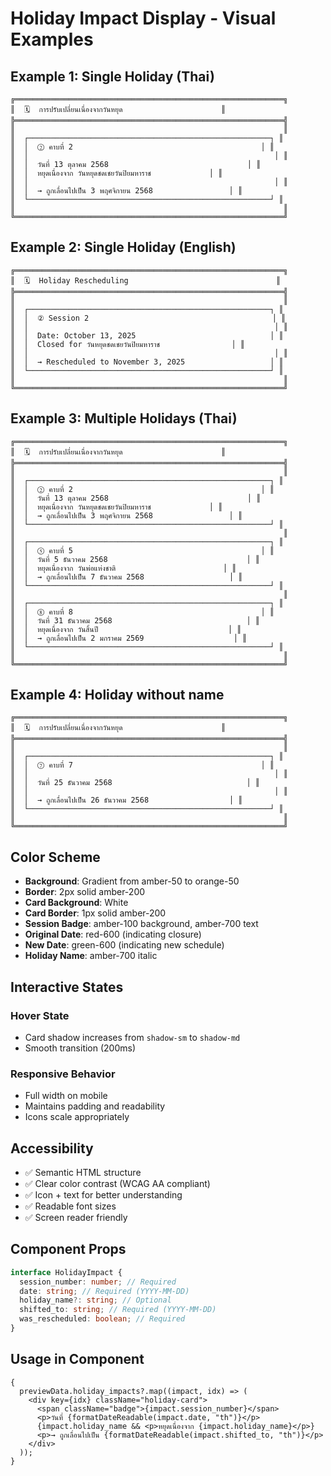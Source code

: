 # Holiday Impact Display - Visual Examples

## Example 1: Single Holiday (Thai)

```
╔════════════════════════════════════════════════════════════╗
║  🗓️  การปรับเปลี่ยนเนื่องจากวันหยุด                      ║
╠════════════════════════════════════════════════════════════╣
║                                                            ║
║  ┌──────────────────────────────────────────────────────┐ ║
║  │  ② คาบที่ 2                                          │ ║
║  │                                                       │ ║
║  │  วันที่ 13 ตุลาคม 2568                               │ ║
║  │  หยุดเนื่องจาก วันหยุดชดเชยวันปิยมหาราช             │ ║
║  │                                                       │ ║
║  │  → ถูกเลื่อนไปเป็น 3 พฤศจิกายน 2568                 │ ║
║  └──────────────────────────────────────────────────────┘ ║
║                                                            ║
╚════════════════════════════════════════════════════════════╝
```

## Example 2: Single Holiday (English)

```
╔════════════════════════════════════════════════════════════╗
║  🗓️  Holiday Rescheduling                                 ║
╠════════════════════════════════════════════════════════════╣
║                                                            ║
║  ┌──────────────────────────────────────────────────────┐ ║
║  │  ② Session 2                                         │ ║
║  │                                                       │ ║
║  │  Date: October 13, 2025                              │ ║
║  │  Closed for วันหยุดชดเชยวันปิยมหาราช                │ ║
║  │                                                       │ ║
║  │  → Rescheduled to November 3, 2025                   │ ║
║  └──────────────────────────────────────────────────────┘ ║
║                                                            ║
╚════════════════════════════════════════════════════════════╝
```

## Example 3: Multiple Holidays (Thai)

```
╔════════════════════════════════════════════════════════════╗
║  🗓️  การปรับเปลี่ยนเนื่องจากวันหยุด                      ║
╠════════════════════════════════════════════════════════════╣
║                                                            ║
║  ┌──────────────────────────────────────────────────────┐ ║
║  │  ② คาบที่ 2                                          │ ║
║  │  วันที่ 13 ตุลาคม 2568                               │ ║
║  │  หยุดเนื่องจาก วันหยุดชดเชยวันปิยมหาราช             │ ║
║  │  → ถูกเลื่อนไปเป็น 3 พฤศจิกายน 2568                 │ ║
║  └──────────────────────────────────────────────────────┘ ║
║                                                            ║
║  ┌──────────────────────────────────────────────────────┐ ║
║  │  ⑤ คาบที่ 5                                          │ ║
║  │  วันที่ 5 ธันวาคม 2568                               │ ║
║  │  หยุดเนื่องจาก วันพ่อแห่งชาติ                        │ ║
║  │  → ถูกเลื่อนไปเป็น 7 ธันวาคม 2568                   │ ║
║  └──────────────────────────────────────────────────────┘ ║
║                                                            ║
║  ┌──────────────────────────────────────────────────────┐ ║
║  │  ⑧ คาบที่ 8                                          │ ║
║  │  วันที่ 31 ธันวาคม 2568                              │ ║
║  │  หยุดเนื่องจาก วันสิ้นปี                             │ ║
║  │  → ถูกเลื่อนไปเป็น 2 มกราคม 2569                    │ ║
║  └──────────────────────────────────────────────────────┘ ║
║                                                            ║
╚════════════════════════════════════════════════════════════╝
```

## Example 4: Holiday without name

```
╔════════════════════════════════════════════════════════════╗
║  🗓️  การปรับเปลี่ยนเนื่องจากวันหยุด                      ║
╠════════════════════════════════════════════════════════════╣
║                                                            ║
║  ┌──────────────────────────────────────────────────────┐ ║
║  │  ⑦ คาบที่ 7                                          │ ║
║  │                                                       │ ║
║  │  วันที่ 25 ธันวาคม 2568                              │ ║
║  │                                                       │ ║
║  │  → ถูกเลื่อนไปเป็น 26 ธันวาคม 2568                  │ ║
║  └──────────────────────────────────────────────────────┘ ║
║                                                            ║
╚════════════════════════════════════════════════════════════╝
```

## Color Scheme

- **Background**: Gradient from amber-50 to orange-50
- **Border**: 2px solid amber-200
- **Card Background**: White
- **Card Border**: 1px solid amber-200
- **Session Badge**: amber-100 background, amber-700 text
- **Original Date**: red-600 (indicating closure)
- **New Date**: green-600 (indicating new schedule)
- **Holiday Name**: amber-700 italic

## Interactive States

### Hover State

- Card shadow increases from `shadow-sm` to `shadow-md`
- Smooth transition (200ms)

### Responsive Behavior

- Full width on mobile
- Maintains padding and readability
- Icons scale appropriately

## Accessibility

- ✅ Semantic HTML structure
- ✅ Clear color contrast (WCAG AA compliant)
- ✅ Icon + text for better understanding
- ✅ Readable font sizes
- ✅ Screen reader friendly

## Component Props

```typescript
interface HolidayImpact {
  session_number: number; // Required
  date: string; // Required (YYYY-MM-DD)
  holiday_name?: string; // Optional
  shifted_to: string; // Required (YYYY-MM-DD)
  was_rescheduled: boolean; // Required
}
```

## Usage in Component

```tsx
{
  previewData.holiday_impacts?.map((impact, idx) => (
    <div key={idx} className="holiday-card">
      <span className="badge">{impact.session_number}</span>
      <p>วันที่ {formatDateReadable(impact.date, "th")}</p>
      {impact.holiday_name && <p>หยุดเนื่องจาก {impact.holiday_name}</p>}
      <p>→ ถูกเลื่อนไปเป็น {formatDateReadable(impact.shifted_to, "th")}</p>
    </div>
  ));
}
```
